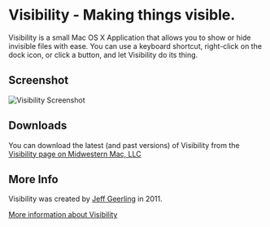 # Visibility - Making things visible.

Visibility is a small Mac OS X Application that allows you to show or hide invisible files with ease. You can use a keyboard shortcut, right-click on the dock icon, or click a button, and let Visibility do its thing.

## Screenshot

![Visibility Screenshot](https://raw.github.com/geerlingguy/Visibility/screenshots/visiblity-screenshot-101.jpg)

## Downloads

You can download the latest (and past versions) of Visibility from the [Visibility page on Midwestern Mac, LLC](http://www.midwesternmac.com/visibility)

## More Info

Visibility was created by [Jeff Geerling](http://jeffgeerling.com/) in 2011.

[More information about Visibility](http://www.midwesternmac.com/visibility)